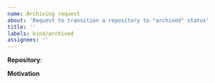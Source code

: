 ```yaml
---
name: Archiving request
about: 'Request to transition a repository to "archived" status'
title: ''
labels: kind/archived
assignees: ''
---
```


**Repository**: <!-- Please insert the URL of the repository here --> 

**Motivation**

<!--
Please describe why you believe this project should be archived.
-->